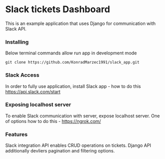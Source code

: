 # Slack tickets Dashboard

This is an example application that uses Django for communication with Slack API.
### Installing

Below terminal commands allow run app in development mode

```
git clone https://github.com/KonradMarzec1991/slack_app.git

```
### Slack Access
In order to fully use application, install Slack app - how to do this https://api.slack.com/start

### Exposing localhost server
To enable Slack communication with server, expose localhost server.
One of options how to do this - https://ngrok.com/



### Features

Slack integration API enables CRUD operations on tickets.
Django API additionally devliers pagination and filtering options.
